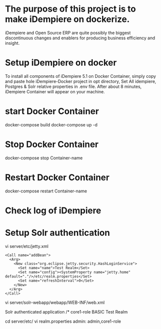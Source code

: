 # The purpose of this project is to make iDempiere on dockerize.

iDempiere and Open Source ERP are quite possibly the biggest discontinuous changes and enablers for producing business efficiency and insight.

# Setup iDempiere on docker
To install all components of iDempiere 5.1 on Docker Container, simply copy and paste hole iDempiere-Docker project in opt directory, Set All idempiere, Postgres & Solr relative properties in .env file. After about 8 minutes, iDempiere Container will appear on your machine.

# start Docker Container
docker-compose build
docker-compose up -d

# Stop Docker Container
docker-compose stop Container-name

# Restart Docker Container
docker-compose restart Container-name

# Check log of iDempiere 


# Setup Solr authentication
vi server/etc/jetty.xml

    <Call name="addBean">
      <Arg>
        <New class="org.eclipse.jetty.security.HashLoginService">
          <Set name="name">Test Realm</Set>
          <Set name="config"><SystemProperty name="jetty.home" default="."/>/etc/realm.properties</Set>
          <Set name="refreshInterval">0</Set>
        </New>
      </Arg>
    </Call>

vi server/solr-webapp/webapp/WEB-INF/web.xml

  <security-constraint>
    <web-resource-collection>
      <web-resource-name>Solr authenticated application</web-resource-name>
      <url-pattern>/*</url-pattern>
    </web-resource-collection>
    <auth-constraint>
      <role-name>core1-role</role-name>
    </auth-constraint>
  </security-constraint>

  <login-config>
    <auth-method>BASIC</auth-method>
    <realm-name>Test Realm</realm-name>
  </login-config>

cd server/etc/
vi realm.properties
admin: admin,core1-role
